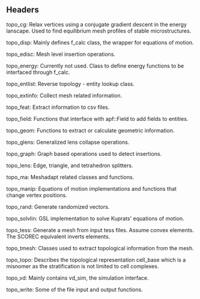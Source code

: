 ## Headers ##

topo_cg:
Relax vertices using a conjugate gradient descent in the energy lanscape. Used to find equilibrium mesh profiles of stable microstructures.

topo_disp:
Mainly defines f_calc class, the wrapper for equations of motion.

topo_edisc:
Mesh level insertion operations.

topo_energy:
Currently not used. Class to define energy functions to be interfaced through f_calc. 

topo_entlist:
Reverse topology - entity lookup class.

topo_extinfo:
Collect mesh related information.

topo_feat:
Extract information to csv files.

topo_field:
Functions that interface with apf::Field to add fields to entities.

topo_geom:
Functions to extract or calculate geometric information.

topo_glens:
Generalized lens collapse operations.

topo_graph:
Graph based operations used to detect insertions.

topo_lens:
Edge, triangle, and tetrahedron splitters.

topo_ma:
Meshadapt related classes and functions.

topo_manip:
Equations of motion implementations and functions that change vertex positions.

topo_rand:
Generate randomized vectors.

topo_solvlin:
GSL implementation to solve Kuprats' equations of motion.

topo_tess:
Generate a mesh from input tess files. Assume convex elements. The SCOREC equivalent inverts elements.

topo_tmesh:
Classes used to extract topological information from the mesh.

topo_topo:
Describes the topological representation cell_base which is a misnomer as the stratification is not limited to cell complexes.

topo_vd:
Mainly contains vd_sim, the simulation interface.

topo_write:
Some of the file input and output functions.

